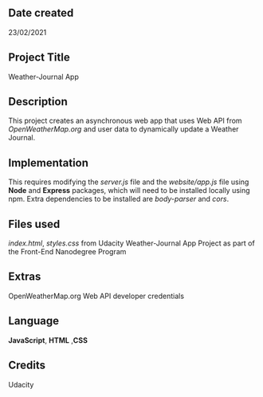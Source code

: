 ## Date created
23/02/2021

## Project Title
Weather-Journal App

## Description
This project creates an asynchronous web app that uses Web API from _OpenWeatherMap.org_ and user data to dynamically update a Weather Journal.

## Implementation
This requires modifying the *server.js* file and the *website/app.js* file using **Node** and **Express** packages, which will need to be installed locally using npm. Extra dependencies to be installed are _body-parser_ and _cors_.

## Files used
_index.html_, _styles.css_ from Udacity Weather-Journal App Project as
part of the Front-End Nanodegree Program

## Extras
OpenWeatherMap.org Web API developer credentials

## Language
**JavaScript**, **HTML** ,**CSS**

## Credits
Udacity
